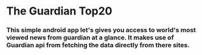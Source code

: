# The Guardian Top20

### This simple android app let's gives you access to world's most viewed news from guardian at a glance. It makes use of Guardian api from fetching the data directly from there sites.  
